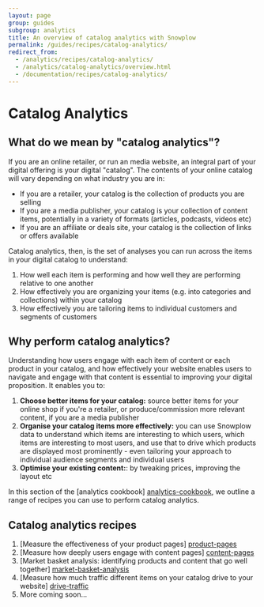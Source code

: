 ```yaml
---
layout: page
group: guides
subgroup: analytics
title: An overview of catalog analytics with Snowplow
permalink: /guides/recipes/catalog-analytics/
redirect_from:
  - /analytics/recipes/catalog-analytics/
  - /analytics/catalog-analytics/overview.html
  - /documentation/recipes/catalog-analytics/
---
```


# Catalog Analytics

## What do we mean by "catalog analytics"?

If you are an online retailer, or run an media website, an integral part of your digital offering is your digital "catalog". The contents of your online catalog will vary depending on what industry you are in:

* If you are a retailer, your catalog is the collection of products you are selling
* If you are a media publisher, your catalog is your collection of content items, potentially in a variety of formats (articles, podcasts, videos etc)
* If you are an affiliate or deals site, your catalog is the collection of links or offers available

Catalog analytics, then, is the set of analyses you can run across the items in your digital catalog to understand:

1. How well each item is performing and how well they are performing relative to one another
2. How effectively you are organizing your items (e.g. into categories and collections) within your catalog
3. How effectively you are tailoring items to individual customers and segments of customers

## Why perform catalog analytics?

Understanding how users engage with each item of content or each product in your catalog, and how effectively your website enables users to navigate and engage with that content is essential to improving your digital proposition. It enables you to:

1. **Choose better items for your catalog:** source better items for your online shop if you're a retailer, or produce/commission more relevant content, if you are a media publisher
2. **Organise your catalog items more effectively:** you can use Snowplow data to understand which items are interesting to which users, which items are interesting to most users, and use that to drive which products are displayed most prominently - even tailoring your approach to individual audience segments and individual users
3. **Optimise your existing content:**: by tweaking prices, improving the layout etc

In this section of the [analytics cookbook] [analytics-cookbook], we outline a range of recipes you can use to perform catalog analytics.

## Catalog analytics recipes

1. [Measure the effectiveness of your product pages] [product-pages]
2. [Measure how deeply users engage with content pages] [content-pages]
3. [Market basket analysis: identifying products and content that go well together] [market-basket-analysis]
4. [Measure how much traffic different items on  your catalog drive to your website] [drive-traffic]
5. More coming soon...

[analytics-cookbook]: /analytics/index.html
[product-pages]: /analytics/catalog-analytics/measuring-and-comparing-product-page-performance.html
[content-pages]: /analytics/catalog-analytics/measuring-and-comparing-content-page-performance.html
[market-basket-analysis]: /analytics/catalog-analytics/market-basket-analysis-identifying-products-that-sell-well-together.html
[drive-traffic]: /analytics/catalog-analytics/measuring-how-much-traffic-different-items-in-your-catalog-drive-to-your-website.html
